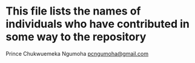 # This file lists the names of individuals who have contributed in some way to the repository

Prince Chukwuemeka Ngumoha <pcngumoha@gmail.com>
